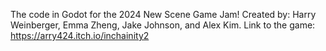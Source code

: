 The code in Godot for the 2024 New Scene Game Jam!
Created by: Harry Weinberger, Emma Zheng, Jake Johnson, and Alex Kim.
Link to the game: https://arry424.itch.io/inchainity2
